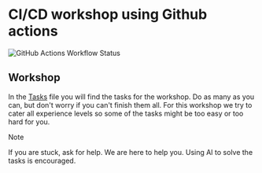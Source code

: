 # CI/CD workshop using Github actions
![GitHub Actions Workflow Status](https://img.shields.io/github/actions/workflow/status/FixingFox/actions-workshop/pull-request-action)
## Workshop

In the [Tasks](./tasks.md) file you will find the tasks for the workshop. Do as many as you can, but don't worry if you can't finish them all.
For this workshop we try to cater all experience levels so some of the tasks might be too easy or too hard for you.

> [!NOTE]
> If you are stuck, ask for help. We are here to help you.
> Using AI to solve the tasks is encouraged.

